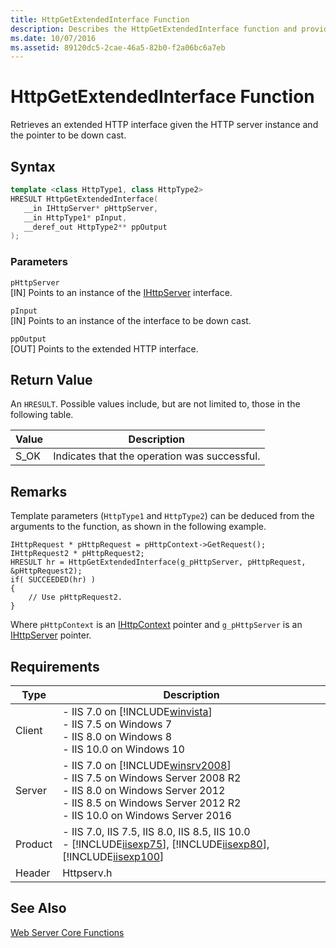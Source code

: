 ```yaml
---
title: HttpGetExtendedInterface Function
description: Describes the HttpGetExtendedInterface function and provides the function's syntax, return value, remarks, and requirements.
ms.date: 10/07/2016
ms.assetid: 89120dc5-2cae-46a5-82b0-f2a06bc6a7eb
---
```

# HttpGetExtendedInterface Function
Retrieves an extended HTTP interface given the HTTP server instance and the pointer to be down cast.  
  
## Syntax  
  
```cpp  
template <class HttpType1, class HttpType2>  
HRESULT HttpGetExtendedInterface(  
   __in IHttpServer* pHttpServer,  
   __in HttpType1* pInput,  
   __deref_out HttpType2** ppOutput  
);  
```  
  
### Parameters  
 `pHttpServer`  
 [IN] Points to an instance of the [IHttpServer](../../web-development-reference/native-code-api-reference/ihttpserver-interface.md) interface.  
  
 `pInput`  
 [IN] Points to an instance of the interface to be down cast.  
  
 `ppOutput`  
 [OUT] Points to the extended HTTP interface.  
  
## Return Value  
 An `HRESULT`. Possible values include, but are not limited to, those in the following table.  
  
|Value|Description|  
|-----------|-----------------|  
|S_OK|Indicates that the operation was successful.|  
  
## Remarks  
 Template parameters (`HttpType1` and `HttpType2`) can be deduced from the arguments to the function, as shown in the following example.  
  
```  
IHttpRequest * pHttpRequest = pHttpContext->GetRequest();  
IHttpRequest2 * pHttpRequest2;  
HRESULT hr = HttpGetExtendedInterface(g_pHttpServer, pHttpRequest, &pHttpRequest2);  
if( SUCCEEDED(hr) )  
{  
    // Use pHttpRequest2.  
}  
```  
  
 Where `pHttpContext` is an [IHttpContext](../../web-development-reference/native-code-api-reference/ihttpcontext-interface.md) pointer and `g_pHttpServer` is an [IHttpServer](../../web-development-reference/native-code-api-reference/ihttpserver-interface.md) pointer.  
  
## Requirements  
  
|Type|Description|  
|----------|-----------------|  
|Client|-   IIS 7.0 on [!INCLUDE[winvista](../../wmi-provider/includes/winvista-md.md)]<br />-   IIS 7.5 on Windows 7<br />-   IIS 8.0 on Windows 8<br />-   IIS 10.0 on Windows 10|  
|Server|-   IIS 7.0 on [!INCLUDE[winsrv2008](../../wmi-provider/includes/winsrv2008-md.md)]<br />-   IIS 7.5 on Windows Server 2008 R2<br />-   IIS 8.0 on Windows Server 2012<br />-   IIS 8.5 on Windows Server 2012 R2<br />-   IIS 10.0 on Windows Server 2016|  
|Product|-   IIS 7.0, IIS 7.5, IIS 8.0, IIS 8.5, IIS 10.0<br />-   [!INCLUDE[iisexp75](../../web-development-reference/native-code-api-reference/includes/iisexp75-md.md)], [!INCLUDE[iisexp80](../../web-development-reference/native-code-api-reference/includes/iisexp80-md.md)], [!INCLUDE[iisexp100](../../web-development-reference/native-code-api-reference/includes/iisexp100-md.md)]|  
|Header|Httpserv.h|  
  
## See Also  
 [Web Server Core Functions](../../web-development-reference/native-code-api-reference/web-server-core-functions.md)
